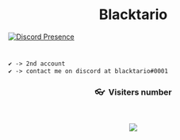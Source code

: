 <h1 align="center">Blacktario</h1>

[![Discord Presence](https://lanyard.cnrad.dev/api/1169411031756451921)](https://discord.com/users/1169411031756451921)

   
#
```diff
✔ -> 2nd account
✔ -> contact me on discord at blacktario#0001
```

### <p align="center">👓&nbsp; Visiters number </p>
<br>
<p align="center">
  <img src="https://profile-counter.glitch.me/0xBlacktario/count.svg" />
</p>



